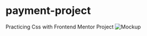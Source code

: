 # payment-project
Practicing Css with Frontend Mentor Project
![Mockup](https://user-images.githubusercontent.com/78549476/197059774-e73459c3-6886-41a6-a479-65dbd23c065a.png)
